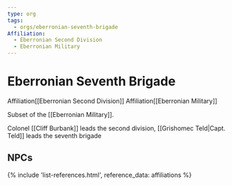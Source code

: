 ```yaml
---
type: org
tags:
  - orgs/eberronian-seventh-brigade
Affiliation:
  - Eberronian Second Division
  - Eberronian Military
---
```

# Eberronian Seventh Brigade
<span class="dataview inline-field"><span class="inline-field-key">Affiliation</span><span class="inline-field-value">[[Eberronian Second Division]]</span></span>
<span class="dataview inline-field"><span class="inline-field-key">Affiliation</span><span class="inline-field-value">[[Eberronian Military]]</span></span>

Subset of the [[Eberronian Military]]. 

Colonel [[Cliff Burbank]] leads the second division, [[Grishomec Teld|Capt. Teld]] leads the seventh brigade

## NPCs
{% include 'list-references.html', reference_data: affiliations %}
